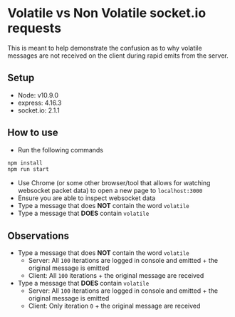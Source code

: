 # Volatile vs Non Volatile socket.io requests

This is meant to help demonstrate the confusion as to why volatile messages are not received on the client during rapid emits from the server.

## Setup
- Node: v10.9.0
- express: 4.16.3
- socket.io: 2.1.1

## How to use

- Run the following commands

```bash
npm install
npm run start
```

- Use Chrome (or some other browser/tool that allows for watching websocket packet data) to open a new page to `localhost:3000`
- Ensure you are able to inspect websocket data
- Type a message that does __NOT__ contain the word `volatile`
- Type a message that __DOES__ contain `volatile`

## Observations

- Type a message that does __NOT__ contain the word `volatile`
    - Server: All `100` iterations are logged in console and emitted + the original message is emitted
    - Client: All `100` iterations + the original message are received
- Type a message that __DOES__ contain `volatile`
    - Server: All `100` iterations are logged in console and emitted + the original message is emitted
    - Client: Only iteration `0` + the original message are received
